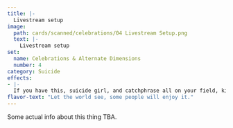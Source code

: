 ```yaml
---
title: |-
  Livestream setup
image: 
  path: cards/scanned/celebrations/04 Livestream Setup.png
  text: |-
    Livestream setup
set:
  name: Celebrations & Alternate Dimensions
  number: 4
category: Suicide
effects: 
- |-
  If you have this, suicide girl, and catchphrase all on your field, kill yourself (you lose)
flavor-text: "Let the world see, some people will enjoy it."
---
```

Some actual info about this thing TBA.
